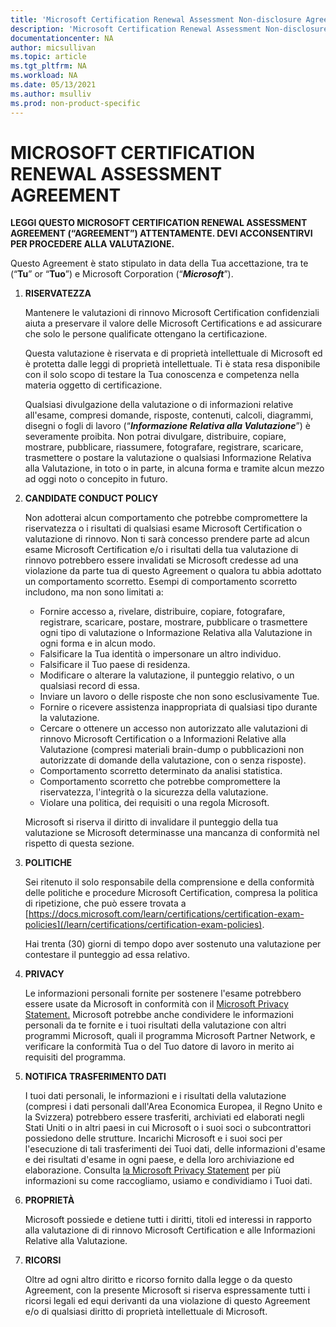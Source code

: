 ```yaml
---
title: 'Microsoft Certification Renewal Assessment Non-disclosure Agreement | Microsoft Docs'
description: 'Microsoft Certification Renewal Assessment Non-disclosure Agreement'
documentationcenter: NA
author: micsullivan
ms.topic: article
ms.tgt_pltfrm: NA
ms.workload: NA
ms.date: 05/13/2021
ms.author: msulliv
ms.prod: non-product-specific
---
```

# MICROSOFT CERTIFICATION RENEWAL ASSESSMENT AGREEMENT

**LEGGI QUESTO MICROSOFT CERTIFICATION RENEWAL ASSESSMENT AGREEMENT (“AGREEMENT”) ATTENTAMENTE. DEVI ACCONSENTIRVI PER PROCEDERE ALLA VALUTAZIONE.**

Questo Agreement è stato stipulato in data della Tua accettazione, tra te (“**Tu**” or “**Tuo**”) e Microsoft Corporation (“***Microsoft***”).

1. **RISERVATEZZA**

    Mantenere le valutazioni di rinnovo Microsoft Certification confidenziali aiuta a preservare il valore delle Microsoft Certifications e ad assicurare che solo le persone qualificate ottengano la certificazione.

    Questa valutazione è riservata e di proprietà intellettuale di Microsoft ed è protetta dalle leggi di proprietà intellettuale. Ti è stata resa disponibile con il solo scopo di testare la Tua conoscenza e competenza nella materia oggetto di certificazione.

    Qualsiasi divulgazione della valutazione o di informazioni relative all'esame, compresi domande, risposte, contenuti, calcoli, diagrammi, disegni o fogli di lavoro (“***Informazione Relativa alla Valutazione***”) è severamente proibita. Non potrai divulgare, distribuire, copiare, mostrare, pubblicare, riassumere, fotografare, registrare, scaricare, trasmettere o postare la valutazione o qualsiasi Informazione Relativa alla Valutazione, in toto o in parte, in alcuna forma e tramite alcun mezzo ad oggi noto o concepito in futuro.

2. **CANDIDATE CONDUCT POLICY**

    Non adotterai alcun comportamento che potrebbe compromettere la riservatezza o i risultati di qualsiasi esame Microsoft Certification o valutazione di rinnovo. Non ti sarà concesso prendere parte ad alcun esame Microsoft Certification e/o i risultati della tua valutazione di rinnovo potrebbero essere invalidati se Microsoft credesse ad una violazione da parte tua di questo Agreement o qualora tu abbia adottato un comportamento scorretto. Esempi di comportamento scorretto includono, ma non sono limitati a:

    - Fornire accesso a, rivelare, distribuire, copiare, fotografare, registrare, scaricare, postare, mostrare, pubblicare o trasmettere ogni tipo di valutazione o Informazione Relativa alla Valutazione in ogni forma e in alcun modo.
    - Falsificare la Tua identità o impersonare un altro individuo.
    - Falsificare il Tuo paese di residenza.
    - Modificare o alterare la valutazione, il punteggio relativo, o un qualsiasi record di essa.
    - Inviare un lavoro o delle risposte che non sono esclusivamente Tue.
    - Fornire o ricevere assistenza inappropriata di qualsiasi tipo durante la valutazione.
    - Cercare o ottenere un accesso non autorizzato alle valutazioni di rinnovo Microsoft Certification o a Informazioni Relative alla Valutazione (compresi materiali brain-dump o pubblicazioni non autorizzate di domande della valutazione, con o senza risposte).
    - Comportamento scorretto determinato da analisi statistica.
    - Comportamento scorretto che potrebbe compromettere la riservatezza, l'integrità o la sicurezza della valutazione.
    - Violare una politica, dei requisiti o una regola Microsoft.

    Microsoft si riserva il diritto di invalidare il punteggio della tua valutazione se Microsoft determinasse una mancanza di conformità nel rispetto di questa sezione.

3. **POLITICHE**

    Sei ritenuto il solo responsabile della comprensione e della conformità delle politiche e procedure Microsoft Certification, compresa la politica di ripetizione, che può essere trovata a  [https://docs.microsoft.com/learn/certifications/certification-exam-policies](/learn/certifications/certification-exam-policies).

    Hai trenta (30) giorni di tempo dopo aver sostenuto una valutazione per contestare il punteggio ad essa relativo.

4. **PRIVACY**

    Le informazioni personali fornite per sostenere l'esame potrebbero essere usate da Microsoft in conformità con il [Microsoft Privacy Statement.](https://privacy.microsoft.com/en-us/privacystatement) Microsoft potrebbe anche condividere le informazioni personali da te fornite e i tuoi risultati della valutazione con altri programmi Microsoft, quali il programma Microsoft Partner Network, e verificare la conformità Tua o del Tuo datore di lavoro in merito ai requisiti del programma.

5. **NOTIFICA TRASFERIMENTO DATI**

    I tuoi dati personali, le informazioni e i risultati della valutazione (compresi i dati personali dall'Area Economica Europea, il Regno Unito e la Svizzera) potrebbero essere trasferiti, archiviati ed elaborati negli Stati Uniti o in altri paesi in cui Microsoft o i suoi soci o subcontrattori possiedono delle strutture. Incarichi Microsoft e i suoi soci per l'esecuzione di tali trasferimenti dei Tuoi dati, delle informazioni d'esame e dei risultati d'esame in ogni paese, e della loro archiviazione ed elaborazione. Consulta [la Microsoft Privacy Statement](https://go.microsoft.com/fwlink/?LinkId=248681) per più informazioni su come raccogliamo, usiamo e condividiamo i Tuoi dati.

6. **PROPRIETÀ**

    Microsoft possiede e detiene tutti i diritti, titoli ed interessi in rapporto alla valutazione di di rinnovo Microsoft Certification e alle Informazioni Relative alla Valutazione.

7. **RICORSI**

    Oltre ad ogni altro diritto e ricorso fornito dalla legge o da questo Agreement, con la presente Microsoft si riserva espressamente tutti i ricorsi legali ed equi derivanti da una violazione di questo Agreement e/o di qualsiasi diritto di proprietà intellettuale di Microsoft.
